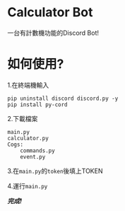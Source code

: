 # Calculator Bot
一台有計數機功能的Discord Bot!

# 如何使用?
1.在終端機輸入
```shell
pip uninstall discord discord.py -y
pip install py-cord
```

2.下載檔案
```
main.py
calculator.py
Cogs:
    commands.py
    event.py
```

3.在`main.py`的`token`後填上TOKEN


4.運行`main.py`


***完成!***